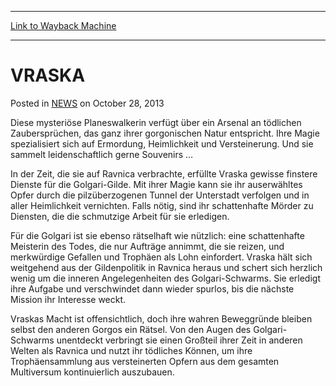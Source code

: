 
---
[Link to Wayback Machine](https://web.archive.org/web/20211016132806/https://magic.wizards.com/en/articles/archive/vraska-2013-10-28-0)

[_metadata_:description]:- "Diese mysteriöse Planeswalkerin verfügt über ein Arsenal an tödlichen Zaubersprüchen, das ganz ihrer gorgonischen Natur entspricht. Ihre Magie spezialisiert sich auf Ermordung, Heimlichkeit und Versteinerung. Und sie sammelt leidenschaftlich gerne Souvenirs … In der Zeit, die sie auf Ravnica verbrachte, erfüllte Vraska gewisse finstere Dienste für die Golgari-Gilde. Mit ihrer"
[_metadata_:generator]:- "Drupal 7 (http://drupal.org)"
[_metadata_:node]:- "115655"
[_metadata_:publish_date]:- "2013-10-28"
[_metadata_:source]:- "div-main-content"
[_metadata_:title]:- "VRASKA"
[_metadata_:wayback_capture_timestamp]:- "2021-10-16 13:28:06"
[_metadata_:wayback_raw_url]:- "https://web.archive.org/web/20211016132806id_/https://magic.wizards.com/en/articles/archive/vraska-2013-10-28-0"
[_metadata_:wayback_url]:- "https://magic.wizards.com/en/articles/archive/vraska-2013-10-28-0"
---


VRASKA
======



 Posted in [NEWS](/en/articles)
 on October 28, 2013 










Diese mysteriöse Planeswalkerin verfügt über ein Arsenal an tödlichen Zaubersprüchen, das ganz ihrer gorgonischen Natur entspricht. Ihre Magie spezialisiert sich auf Ermordung, Heimlichkeit und Versteinerung. Und sie sammelt leidenschaftlich gerne Souvenirs …


In der Zeit, die sie auf Ravnica verbrachte, erfüllte Vraska gewisse finstere Dienste für die Golgari-Gilde. Mit ihrer Magie kann sie ihr auserwähltes Opfer durch die pilzüberzogenen Tunnel der Unterstadt verfolgen und in aller Heimlichkeit vernichten. Falls nötig, sind ihr schattenhafte Mörder zu Diensten, die die schmutzige Arbeit für sie erledigen.


Für die Golgari ist sie ebenso rätselhaft wie nützlich: eine schattenhafte Meisterin des Todes, die nur Aufträge annimmt, die sie reizen, und merkwürdige Gefallen und Trophäen als Lohn einfordert. Vraska hält sich weitgehend aus der Gildenpolitik in Ravnica heraus und schert sich herzlich wenig um die inneren Angelegenheiten des Golgari-Schwarms. Sie erledigt ihre Aufgabe und verschwindet dann wieder spurlos, bis die nächste Mission ihr Interesse weckt.


Vraskas Macht ist offensichtlich, doch ihre wahren Beweggründe bleiben selbst den anderen Gorgos ein Rätsel. Von den Augen des Golgari-Schwarms unentdeckt verbringt sie einen Großteil ihrer Zeit in anderen Welten als Ravnica und nutzt ihr tödliches Können, um ihre Trophäensammlung aus versteinerten Opfern aus dem gesamten Multiversum kontinuierlich auszubauen.  

 







